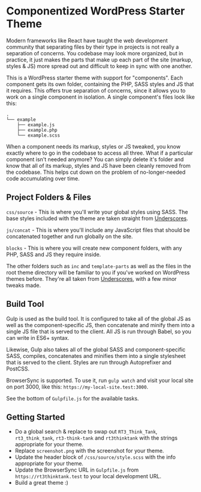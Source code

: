# Componentized WordPress Starter Theme

Modern frameworks like React have taught the web development community that separating files by their type in projects is not really a separation of concerns. You codebase may look more organized, but in practice, it just makes the parts that make up each part of the site (markup, styles & JS) more spread out and difficult to keep in sync with one another.

This is a WordPress starter theme with support for "components". Each component gets its own folder, containing the PHP, SASS styles and JS that it requires. This offers true separation of concerns, since it allows you to work on a single component in isolation. A single component's files look like this:

```
.
└── example
    ├── example.js
    ├── example.php
    └── example.scss
```

When a component needs its markup, styles or JS tweaked, you know exactly where to go in the codebase to access all three. What if a particular component isn't needed anymore? You can simply delete it's folder and know that all of its markup, styles and JS have been cleanly removed from the codebase. This helps cut down on the problem of no-longer-needed code accumulating over time.

## Project Folders & Files
`css/source` - This is where you'll write your global styles using SASS. The base styles included with the theme are taken straight from [Underscores](http://underscores.me/).

`js/concat`  - This is where you'll include any JavaScript files that should be concatenated together and run globally on the site.

`blocks` - This is where you will create new component folders, with any PHP, SASS and JS they require inside.

The other folders such as `inc` and `template-parts` as well as the files in the root theme directory will be familiar to you if you've worked on WordPress themes before. They're all taken from [Underscores](http://underscores.me/), with a few minor tweaks made.

## Build Tool
Gulp is used as the build tool. It is configured to take all of the global JS as well as the component-specific JS, then concatenate and minify them into a single JS file that is served to the client. All JS is run through Babel, so you can write in ES6+ syntax.

Likewise, Gulp also takes all of the global SASS and component-specific SASS, compiles, concatenates and minifies them into a single stylesheet that is served to the client. Styles are run through Autoprefixer and PostCSS.

BrowserSync is supported. To use it, run `gulp watch` and visit your local site on port 3000, like this: `https://my-local-site.test:3000`.

See the bottom of `Gulpfile.js` for the available tasks.

## Getting Started

- Do a global search & replace to swap out `RT3_Think_Tank`, `rt3_think_tank`, `rt3-think-tank` and `rt3thinktank` with the strings appropriate for your theme.
- Replace `screenshot.png` with the screenshot for your theme.
- Update the header block of `/css/source/style.scss` with the info appropriate for your theme.
- Update the BrowserSync URL in `Gulpfile.js` from `https://rt3thinktank.test` to your local development URL.
- Build a great theme :)
